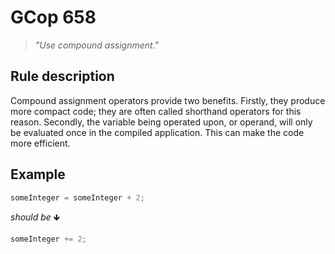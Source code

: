 ﻿# GCop 658

> *"Use compound assignment."*

## Rule description

Compound assignment operators provide two benefits. Firstly, they produce more compact code; they are often called shorthand operators for this reason. Secondly, the variable being operated upon, or operand, will only be evaluated once in the compiled application. This can make the code more efficient.

## Example

```csharp
someInteger = someInteger + 2;
```

*should be* 🡻

```csharp
someInteger += 2;
```

